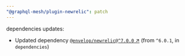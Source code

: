 ```yaml
---
"@graphql-mesh/plugin-newrelic": patch
---
```

dependencies updates:
  - Updated dependency [`@envelop/newrelic@^7.0.0` ↗︎](https://www.npmjs.com/package/@envelop/newrelic/v/7.0.0) (from `^6.0.1`, in `dependencies`)
